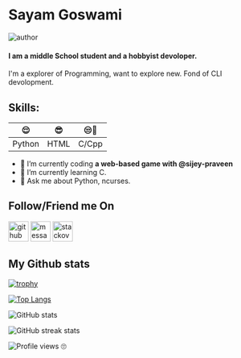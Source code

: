 # Sayam Goswami
![author](https://img.shields.io/badge/author-Myself-blue)
#### I am a middle School student and a hobbyist devoloper.
<!--m![I am a student devoloper](https://avatars.githubusercontent.com/u/81681676?v=4)-->

I'm a explorer of Programming, want to explore new. Fond of CLI devolopment.

## Skills:
| 😌 | 😎 | 😒🤏 |
|---|---|---|
| Python | HTML | C/Cpp |

- 🔭 I’m currently coding **a web-based game with @sijey-praveen**
- 🌱 I’m currently learning C.
- 💬 Ask me about Python, ncurses.

## Follow/Friend me On

[<img src='https://cdn.jsdelivr.net/npm/simple-icons@3.0.1/icons/github.svg' alt='github' height='40'>](https://github.com/sayampy)
[<img src="https://cdn.jsdelivr.net/npm/simple-icons@3.0.1/icons/discord.svg" alt='message @sayampy on discord' height='40'>](https://discord.com/channels/@me/810418783847055411)
[<img src="https://cdn.jsdelivr.net/npm/simple-icons@3.0.1/icons/stackoverflow.svg" alt='stackoverflow' height='40'>](https://stackoverflow.com/users/15397541/sayampy?tab=profile)
## My Github stats
[![trophy](https://github-profile-trophy.vercel.app/?username=sayampy)](https://github.com/ryo-ma/github-profile-trophy)

[![Top Langs](https://github-readme-stats.vercel.app/api/top-langs/?username=sayampy)](https://github.com/anuraghazra/github-readme-stats)

![GitHub stats](https://github-readme-stats.vercel.app/api?username=sayampy&show_icons=true)  

![GitHub streak stats](https://github-readme-streak-stats.herokuapp.com/?user=sayampy)  

![Profile views](https://gpvc.arturio.dev/sayampy) 🙄
